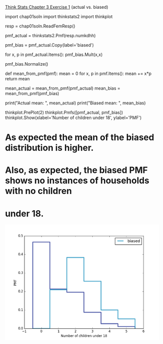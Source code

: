 [Think Stats Chapter 3 Exercise 1](http://greenteapress.com/thinkstats2/html/thinkstats2004.html#toc31) (actual vs. biased)

>> 
import chap01soln
import thinkstats2
import thinkplot

resp = chap01soln.ReadFemResp()

pmf_actual = thinkstats2.Pmf(resp.numkdhh)

pmf_bias = pmf_actual.Copy(label='biased')

for x, p in pmf_actual.Items():
	pmf_bias.Mult(x,x)

pmf_bias.Normalize()

def mean_from_pmf(pmf):
	mean = 0
	for x, p in pmf.Items():
		mean += x*p
	return mean

mean_actual = mean_from_pmf(pmf_actual)
mean_bias = mean_from_pmf(pmf_bias)

print("Actual mean: ", mean_actual)
print("Biased mean: ", mean_bias)

thinkplot.PrePlot(2)
thinkplot.Pmfs([pmf_actual, pmf_bias])
thinkplot.Show(xlabel='Number of children under 18', ylabel='PMF')

# As expected the mean of the biased distribution is higher.
# Also, as expected, the biased PMF shows no instances of households with no children
# under 18.

![alt text](https://github.com/unif2/dsp/blob/master/exercise2.png "PMF graphs for actual and biased")
